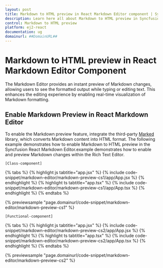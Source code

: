 ```yaml
---
layout: post
title: Markdown to HTML preview in React Markdown Editor component | Syncfusion
description: Learn here all about Markdown to HTML preview in Syncfusion React Markdown Editor component of Syncfusion Essential JS 2 and more.
control: Markdown to HTML preview
platform: ej2-react
documentation: ug
domainurl: ##DomainURL##
---
```


# Markdown to HTML preview in React Markdown Editor Component

The Markdown Editor provides an instant preview of Markdown changes, allowing users to see the formatted output while typing or editing text. This enhances the editing experience by enabling real-time visualization of Markdown formatting.

## Enable Markdown Preview in React Markdown Editor  

To enable the Markdown preview feature, integrate the third-party [Marked](https://marked.js.org/) library, which converts Markdown content into HTML format. The following example demonstrates how to enable Markdown to HTML preview in the Syncfusion React Markdown Editor.example demonstrates how to enable and preview Markdown changes within the Rich Text Editor.

`[Class-component]`

{% tabs %}
{% highlight js tabtitle="app.jsx" %}
{% include code-snippet/markdown-editor/markdown-preview-cs1/app/App.jsx %}
{% endhighlight %}
{% highlight ts tabtitle="app.tsx" %}
{% include code-snippet/markdown-editor/markdown-preview-cs1/app/App.tsx %}
{% endhighlight %}
{% endtabs %}

 {% previewsample "page.domainurl/code-snippet/markdown-editor/markdown-preview-cs1" %}

`[Functional-component]`

{% tabs %}
{% highlight js tabtitle="app.jsx" %}
{% include code-snippet/markdown-editor/markdown-preview-cs2/app/App.jsx %}
{% endhighlight %}
{% highlight ts tabtitle="app.tsx" %}
{% include code-snippet/markdown-editor/markdown-preview-cs2/app/App.tsx %}
{% endhighlight %}
{% endtabs %}

 {% previewsample "page.domainurl/code-snippet/markdown-editor/markdown-preview-cs2" %}